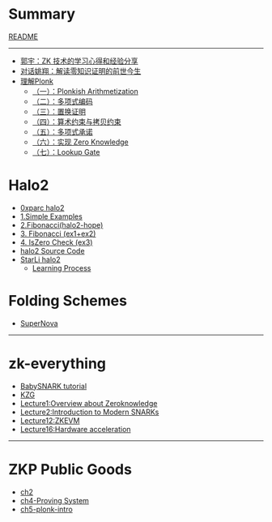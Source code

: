 # Summary

[README](../README.md)

---
- [郭宇：ZK 技术的学习心得和经验分享](./exp/guoyu.md)
- [对话姚翔：解读零知识证明的前世今生](./exp/freeyao.md)
- [理解Plonk](./plonk-intro-cn/plonk-intro.md)
    - [（一）：Plonkish Arithmetization](./plonk-intro-cn/plonk-arithmetization.md)
    - [（二）：多项式编码](./plonk-intro-cn/plonk-lagrange-basis.md)
    - [（三）：置换证明](./plonk-intro-cn/plonk-permutation.md)
    - [（四）：算术约束与拷贝约束](./plonk-intro-cn/plonk-constraints.md)
    - [（五）：多项式承诺](./plonk-intro-cn/plonk-polycom.md)
    - [（六）：实现  Zero Knowledge](./plonk-intro-cn/plonk-randomizing.md)
    - [（七）：Lookup Gate](./plonk-intro-cn/plonk-lookup.md)

# Halo2
- [0xparc halo2](./halo2/0xparc%20halo2.md)
- [1.Simple Examples](./halo2/1.%20Simple%20Examples.md)
- [2.Fibonacci(halo2-hope)](./halo2/2.%20Fibonacci%20(halo2-hope).md)
- [3. Fibonacci (ex1+ex2)](./halo2/3.%20Fibonacci%20(ex1+ex2).md)
- [4. IsZero Check (ex3)](./halo2/4.%20IsZero%20Check%20(ex3).md)
- [halo2 Source Code](./halo2/halo2%20Source%20Code.md)
- [StarLi halo2](./halo2/StarLi%20halo2.md)
    - [Learning Process](./halo2/wait%20todo/Learning%20Process.md)


# Folding Schemes
- [SuperNova](./Nova/SuperNova.md) 

---
# zk-everything
- [BabySNARK tutorial](./zk-everything/BabySNARK%20tutorial.md)
- [KZG](./zk-everything/zk-learning-miles/KZG.md)
- [Lecture1:Overview about Zeroknowledge](./zk-everything/zk-learning-miles/Lecture1:Overview%20about%20Zeroknowledge.md)
- [Lecture2:Introduction to Modern SNARKs](./zk-everything/zk-learning-miles/Lecture2:Introduction%20to%20Modern%20SNARKs.md)
- [Lecture12:ZKEVM](./zk-everything/zk-learning-miles/Lecture12:ZKEVM.md)
- [Lecture16:Hardware acceleration](./zk-everything/zk-learning-miles/Lecture16:Hardware%20acceleration.md)

---
# ZKP Public Goods
- [ch2](./public%20goods/第二章.md)
- [ch4-Proving System](./public%20goods/4-Proving-System.md)
- [ch5-plonk-intro](./public%20goods/5-plonk-intro.md)
